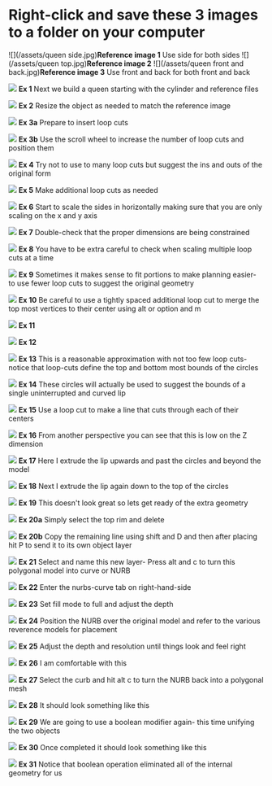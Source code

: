 # Right-click and save these 3 images to a folder on your computer

![](/assets/queen side.jpg)**Reference image 1**
Use side for both sides
![](/assets/queen top.jpg)**Reference image 2**
![](/assets/queen front and back.jpg)**Reference image 3**
Use front and back for both front and back

![](/assets/H_1.jpg)
**Ex 1**
Next we build a queen starting with the cylinder and reference files

![](/assets/H_2.jpg)
**Ex 2**
Resize the object as needed to match the reference image

![](/assets/H_3.jpg)
**Ex 3a**
Prepare to insert loop cuts

![](/assets/H_3b.jpg)
**Ex 3b**
Use the scroll wheel to increase the number of loop cuts and position them

![](/assets/H_4.jpg)
**Ex 4**
Try not to use to many loop cuts but suggest the ins and outs of the original form

![](/assets/H_5.jpg)
**Ex 5**
Make additional loop cuts as needed

![](/assets/H_6.jpg)
**Ex 6**
Start to scale the sides in horizontally making sure that you are only scaling on the x and y axis

![](/assets/H_7.jpg)
**Ex 7**
Double-check that the proper dimensions are being constrained

![](/assets/H_8.jpg)
**Ex 8**
You have to be extra careful to check when scaling multiple loop cuts at a time

![](/assets/H_9.jpg)
**Ex 9**
Sometimes it makes sense to fit portions to make planning easier- to use fewer loop cuts to suggest the original geometry

![](/assets/H_10.jpg)
**Ex 10**
Be careful to use a tightly spaced additional loop cut to merge the top most vertices to their center using alt or option and m

![](/assets/H_11.jpg)
**Ex 11**

![](/assets/H_12.jpg)
**Ex 12**

![](/assets/H_13.jpg)
**Ex 13**
This is a reasonable approximation with not too few loop cuts- notice that loop-cuts define the top and bottom most bounds of the circles

![](/assets/H_14.jpg)
**Ex 14**
These circles will actually be used to suggest the bounds of a single uninterrupted and curved lip

![](/assets/H_15.jpg)
**Ex 15**
Use a loop cut to make a line that cuts through each of their centers

![](/assets/H_16.jpg)
**Ex 16**
From another perspective you can see that this is low on the Z dimension

![](/assets/H_17.jpg)
**Ex 17**
Here I extrude the lip upwards and past the circles and beyond the model

![](/assets/H_18c.jpg)
**Ex 18**
Next I extrude the lip again down to the top of the circles

![](/assets/H_19.jpg)
**Ex 19**
This doesn't look great so lets get ready of the extra geometry

![](/assets/H_20.jpg)
**Ex 20a**
Simply select the top rim and delete

![](/assets/H_20a.jpg)
**Ex 20b**
Copy the remaining line using shift and D and then after placing hit P to send it to its own object layer

![](/assets/H_21.jpg)
**Ex 21**
Select and name this new layer- Press alt and c to turn this polygonal model into curve or NURB

![](/assets/H_22.jpg)
**Ex 22**
Enter the nurbs-curve tab on right-hand-side

![](/assets/H_23.jpg)
**Ex 23**
Set fill mode to full and adjust the depth

![](/assets/H_24.jpg)
**Ex 24**
Position the NURB over the original model and refer to the various reverence models for placement

![](/assets/H_25.jpg)
**Ex 25**
Adjust the depth and resolution until things look and feel right

![](/assets/H_26.jpg)
**Ex 26**
I am comfortable with this

![](/assets/H_27.jpg)
**Ex 27**
Select the curb and hit alt c to turn the NURB back into a polygonal mesh

![](/assets/H_28.jpg)
**Ex 28**
It should look something like this

![](/assets/H_29.jpg)
**Ex 29**
We are going to use a boolean modifier again- this time unifying the two objects

![](/assets/H_30.jpg)
**Ex 30**
Once completed it should look something like this

![](/assets/H_31.jpg)
**Ex 31**
Notice that boolean operation eliminated all of the internal geometry for us




